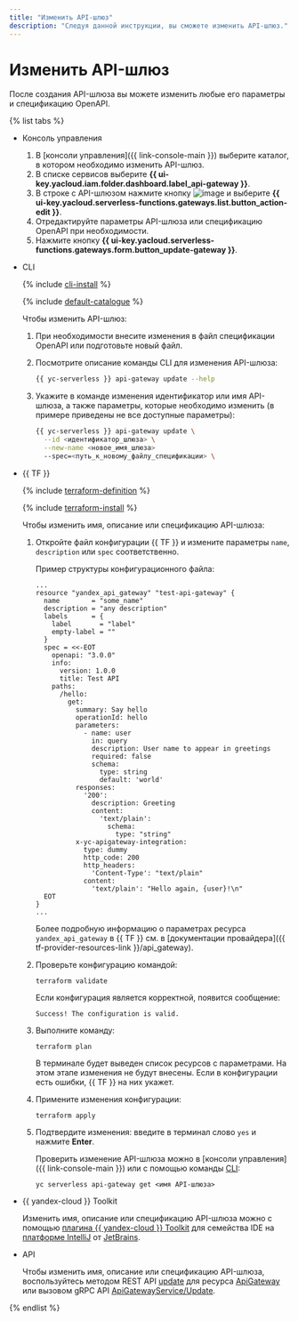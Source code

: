 ```yaml
---
title: "Изменить API-шлюз"
description: "Следуя данной инструкции, вы сможете изменить API-шлюз."
---
```


# Изменить API-шлюз

После создания API-шлюза вы можете изменить любые его параметры и спецификацию OpenAPI.

{% list tabs %}

- Консоль управления

    1. В [консоли управления]({{ link-console-main }}) выберите каталог, в котором необходимо изменить API-шлюз.
    1. В списке сервисов выберите **{{ ui-key.yacloud.iam.folder.dashboard.label_api-gateway }}**.
    1. В строке с API-шлюзом нажмите кнопку ![image](../../_assets/options.svg) и выберите **{{ ui-key.yacloud.serverless-functions.gateways.list.button_action-edit }}**.
    1. Отредактируйте параметры API-шлюза или спецификацию OpenAPI при необходимости.
    1. Нажмите кнопку **{{ ui-key.yacloud.serverless-functions.gateways.form.button_update-gateway }}**.

- CLI

    {% include [cli-install](../../_includes/cli-install.md) %}

    {% include [default-catalogue](../../_includes/default-catalogue.md) %}

    Чтобы изменить API-шлюз:

    1. При необходимости внесите изменения в файл спецификации OpenAPI или подготовьте новый файл.
    1. Посмотрите описание команды CLI для изменения API-шлюза:

        ```bash
        {{ yc-serverless }} api-gateway update --help
        ```

    1. Укажите в команде изменения идентификатор или имя API-шлюза, а также параметры, которые необходимо изменить (в примере приведены не все доступные параметры):

        ```bash
        {{ yc-serverless }} api-gateway update \
          --id <идентификатор_шлюза> \
          --new-name <новое_имя_шлюза>
          --spec=<путь_к_новому_файлу_спецификации> \
        ```

- {{ TF }}

  {% include [terraform-definition](../../_tutorials/terraform-definition.md) %}

  {% include [terraform-install](../../_includes/terraform-install.md) %}

  Чтобы изменить имя, описание или спецификацию API-шлюза:

  1. Откройте файл конфигурации {{ TF }} и измените параметры `name`, `description` или `spec` соответственно.

     Пример структуры конфигурационного файла:

     ```hcl
     ...
     resource "yandex_api_gateway" "test-api-gateway" {
       name        = "some_name"
       description = "any description"
       labels      = {
         label       = "label"
         empty-label = ""
       }
       spec = <<-EOT
         openapi: "3.0.0"
         info:
           version: 1.0.0
           title: Test API
         paths:
           /hello:
             get:
               summary: Say hello
               operationId: hello
               parameters:
                 - name: user
                   in: query
                   description: User name to appear in greetings
                   required: false
                   schema:
                     type: string
                     default: 'world'
               responses:
                 '200':
                   description: Greeting
                   content:
                     'text/plain':
                       schema:
                         type: "string"
               x-yc-apigateway-integration:
                 type: dummy
                 http_code: 200
                 http_headers:
                   'Content-Type': "text/plain"
                 content:
                   'text/plain': "Hello again, {user}!\n"
       EOT
     }
     ...
     ```

     Более подробную информацию о параметрах ресурса `yandex_api_gateway` в {{ TF }} см. в [документации провайдера]({{ tf-provider-resources-link }}/api_gateway).

  1. Проверьте конфигурацию командой:

     ```
     terraform validate
     ```
     
     Если конфигурация является корректной, появится сообщение:
     
     ```
     Success! The configuration is valid.
     ```

  1. Выполните команду:

     ```
     terraform plan
     ```
  
     В терминале будет выведен список ресурсов с параметрами. На этом этапе изменения не будут внесены. Если в конфигурации есть ошибки, {{ TF }} на них укажет.

  1. Примените изменения конфигурации:

     ```
     terraform apply
     ```
     
  1. Подтвердите изменения: введите в терминал слово `yes` и нажмите **Enter**.

     Проверить изменение API-шлюза можно в [консоли управления]({{ link-console-main }}) или с помощью команды [CLI](../../cli/quickstart.md):

     ```
     yc serverless api-gateway get <имя API-шлюза>
     ```


- {{ yandex-cloud }} Toolkit

  Изменить имя, описание или спецификацию API-шлюза можно с помощью [плагина {{ yandex-cloud }} Toolkit](https://github.com/yandex-cloud/ide-plugin-jetbrains) для семейства IDE на [платформе IntelliJ](https://www.jetbrains.com/ru-ru/opensource/idea/) от [JetBrains](https://www.jetbrains.com/).


- API

  Чтобы изменить имя, описание или спецификацию API-шлюза, воспользуйтесь методом REST API [update](../apigateway/api-ref/ApiGateway/update.md) для ресурса [ApiGateway](../apigateway/api-ref/ApiGateway/index.md) или вызовом gRPC API [ApiGatewayService/Update](../apigateway/api-ref/grpc/apigateway_service.md#Update).

{% endlist %}
